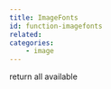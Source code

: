 ```yaml
---
title: ImageFonts
id: function-imagefonts
related:
categories:
    - image
---
```


return all available
